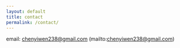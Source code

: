```yaml
---
layout: default
title: contact
permalink: /contact/
---
```


email: chenyiwen238@gmail.com (mailto:chenyiwen238@gmail.com)
